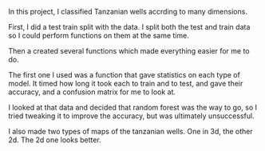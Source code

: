 In this project, I classified Tanzanian wells accrding to many dimensions.

First, I did a test train split with the data. I split both the test and train data so I could perform functions on them at the same time.

Then a created several functions which made everything easier for me to do.

The first one I used was a function that gave statistics on each type of model. It timed how long it took each to train and to test, and gave their accuracy, and a confusion matrix for me to look at.

I looked at that data and decided that random forest was the way to go, so I tried tweaking it to improve the accuracy, but was ultimately unsuccessful.

I also made two types of maps of the tanzanian wells. One in 3d, the other 2d. The 2d one looks better.